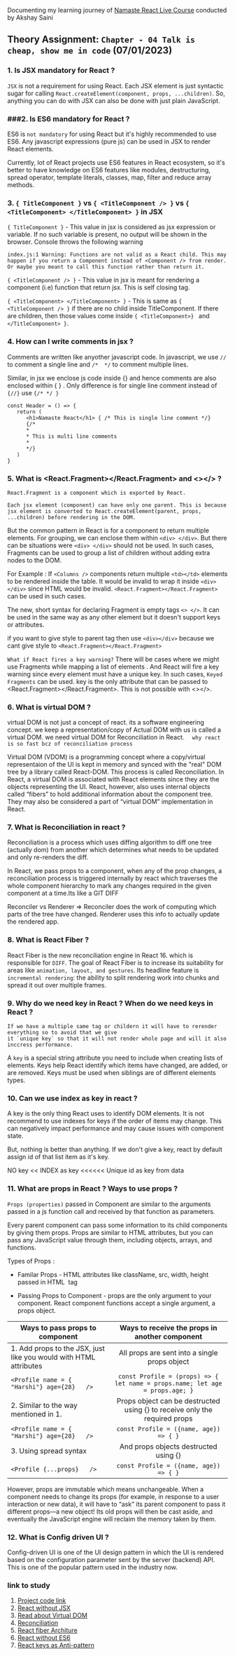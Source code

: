 
   Documenting my learning journey of [Namaste React Live Course](https://learn.namastedev.com/) conducted by Akshay Saini
## Theory Assignment: `Chapter - 04 Talk is cheap, show me in code` (07/01/2023)

### 1. Is JSX mandatory for React ? 
   `JSX` is not a requirement for using React. Each JSX element is just syntactic sugar for calling `React.createElement(component, props, ...children)`. So, anything you can do with JSX can also be done with just plain JavaScript.

### ###2. Is ES6 mandatory for React ? 
   ES6 is `not mandatory` for using React but it's highly recommended to use ES6. Any javascript expressions (pure js) can be used in JSX to render React elements. 

   Currently, lot of React projects use ES6 features in React ecosystem, so it's better to have knowledge on ES6 features like modules, destructuring, spread operator, template literals, classes, map, filter and reduce array methods.

### 3. `{ TitleComponent }` vs `{ <TitleComponent /> }` vs `{ <TitleComponent> </TitleComponent> }` in JSX  

   `{ TitleComponent }` - This value in jsx is considered as jsx expression or variable. If no such variable is present, no output will be shown in the browser. Console throws the following warning
   ```
   index.js:1 Warning: Functions are not valid as a React child. This may happen if you return a Component instead of <Component /> from render. Or maybe you meant to call this function rather than return it.
  
   ```

   `{ <TitleComponent /> }` - This value in jsx is meant for rendering a component (i.e) function that return jsx. This is self closing tag.
   
   `{ <TitleComponent> </TitleComponent> }` - This is same as `{ <TitleComponent /> }` if there are no child inside TitleComponent. If there are children, then those values come inside   `{ <TitleComponent>} ` and `</TitleComponent> }`. 
   

### 4. How can I write comments in jsx ?
  
   Comments are written like anyother javascript code. In javascript, we use `//` to comment a single line and `/*  */` to comment multiple lines. 

   Similar, in jsx we enclose js code inside {} and hence comments are also enclosed within { } . Only difference is for single line comment instead of `{//}` use `{/* */ }`

   ```
   const Header = () => {
      return ( 
         <h1>Namaste React</h1> { /* This is single line comment */}
         {/*
         *
         * This is multi line comments
         *
         */} 
      )
   }
   ```
   
### 5. What is <React.Fragment></React.Fragment> and <></> ?
    React.Fragment is a component which is exported by React.

    Each jsx element (component) can have only one parent. This is because jsx element is converted to React.createElement(parent, props, ...children) before rendering in the DOM. 

   But the common pattern in React is for a component to return multiple elements. For grouping, we can enclose them within `<div> </div>`. But there can be situations were `<div> </div>` should not be used. In such cases, Fragments can be used to group a list of children without adding extra nodes to the DOM.

   For Example : If `<Columns />` components return multiple `<td></td>` elements to be rendered inside the table. It would be invalid to wrap it inside `<div></div>` since HTML would be invalid. `<React.Fragment></React.Fragment>` can be used in such cases.

   The new, short syntax for declaring Fragment is empty tags `<> </>`. It can be used in the same way as any other element but it doesn't support keys or attributes. 

   if you want to give style to parent tag then use `<div></div>` because we cant give style to `<React.Fragment></React.Fragment>`

   `What if React fires a key warning?`
     There will be cases where we might use Fragments while mapping a list of elements . And React will fire a key warning since every element must have a unique key. In such cases, `Keyed Fragments` can be used. key is the only attribute that can be passed to <React.Fragment></React.Fragment>. This is not possible with <></>.
    
### 6. What is virtual DOM ?
  virtual DOM is not just a concept of react. its a software engineering concept.
  we keep a representation/copy of Actual DOM with us is called a virtual DOM.
  we need virtual DOM for Reconciliation in React.
`  why react is so fast bcz of reconciliation process`

Virtual DOM (VDOM) is a programming concept where a copy/virtual representaion of the UI is kept in memory and synced with the "real" DOM tree by a library called React-DOM. This process is called Reconciliation. In React, a virtual DOM is associated with React elements since they are the objects representing the UI. React, however, also uses internal objects called “fibers” to hold additional information about the component tree. They may also be considered a part of “virtual DOM” implementation in React.

### 7. What is Reconciliation in react ?
Reconciliation is a process which uses diffing algorithm to diff one tree (actually dom) from another which determines what needs to be updated and only re-renders the diff.

   In React, we pass props to a component, when any of the prop changes, a reconciliation process is triggered internally by react which traverses the whole component hierarchy to mark any changes required in the given component at a time.Its like a GIT DIFF

   Reconciler vs Renderer => Reconciler does the work of computing which parts of the tree have changed. Renderer uses this info to actually update the rendered app. 

### 8. What is React Fiber ?
React Fiber is the new reconciliation engine in React 16. which is responsible for `DIFF`. The goal of React Fiber is to increase its suitability for areas like `animation, layout, and gestures`. Its headline feature is `incremental rendering`: the ability to split rendering work into chunks and spread it out over multiple frames.

### 9. Why do we need key in React ? When do we need keys in React ?
    If we have a multiple same tag or childern it will have to rerender everything so to avoid that we give
    it `unique key` so that it will not render whole page and will it also inccress performance.
   A `key` is a special string attribute you need to include when creating lists of elements. Keys help React identify which items have changed, are added, or are removed.
    Keys must be used when siblings are of  different elements types. 

### 10. Can we use index as key in react ?
  A key is the only thing React uses to identify DOM elements. It is not recommend to use indexes for keys if the order of items may change. This can negatively impact performance and may cause issues with component state.

  But, nothing is better than anything. If we don't give a key, react by default assign id of that list item as it's key. 

  NO key << INDEX as key <<<<<< Unique id as key from data 

### 11. What are props in React ? Ways to use props ?
`Props (properties)` passed in Component are similar to the arguments passed in a js function call and received by that function as parameters.

Every parent component can pass some information to its child components by giving them props. Props are similar to HTML attributes, but you can pass any JavaScript value through them, including objects, arrays, and functions.

Types of Props : 

- Familar Props - HTML attributes like className, src, width, height passed in HTML <img> tag 

- Passing Props to Component - props are the only argument to your component. React component functions accept a single argument, a props object.

| Ways to pass props to component | Ways to receive the props in another component | 
| ------------------------------- | :--------------------------------:             | 
| 1. Add props to the JSX, just like you would with HTML attributes  | All props are sent into a single props object  | 
|  ```<Profile name = { "Harshi"} age={28}   />``` |  ``` const Profile = (props) => { let name = props.name; let age = props.age; } ``` |  
| 2.   Similar to the way mentioned in 1.          | Props object can be destructed using {} to receive only the required props| 
| ```<Profile name = { "Harshi"} age={28}   />```  | ``` const Profile = ({name, age}) => { } ```    | 
| 3. Using spread syntax                           |  And props objects destructed using {}        |
| ```<Profile {...props}   />```   | ``` const Profile = ({name, age}) => { } ```  |

However, props are immutable which means unchangeable. When a component needs to change its props (for example, in response to a user interaction or new data), it will have to “ask” its parent component to pass it different props—a new object! Its old props will then be cast aside, and eventually the JavaScript engine will reclaim the memory taken by them.

### 12. What is Config driven UI ?

  Config-driven UI is one of the UI design pattern in which the UI is rendered based on the configuration parameter sent by the server (backend) API. This is one of the popular pattern used in the industry now.


  ### link to study
  1. [Project code link](https://bitbucket.org/namastedev/namaste-react-live/src/master/)
  2. [React without JSX](https://legacy.reactjs.org/docs/react-without-jsx.html)
  3. [Read about Virtual DOM](https://legacy.reactjs.org/docs/faq-internals.html)
  4. [Reconciliation](https://legacy.reactjs.org/docs/reconciliation.html)
  5. [React fiber Architure](https://github.com/acdlite/react-fiber-architecture)
  6. [React without ES6](https://legacy.reactjs.org/docs/react-without-es6.html)
  7. [React keys as Anti-pattern](https://robinpokorny.com/blog/index-as-a-key-is-an-anti-pattern/)
